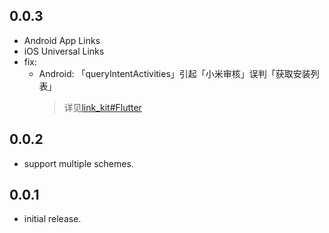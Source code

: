 ## 0.0.3

* Android App Links
* iOS Universal Links
* fix:
  * Android: 「queryIntentActivities」引起「小米审核」误判「获取安装列表」
    > 详见[link_kit#Flutter](https://github.com/RxReader/link_kit#flutter)

## 0.0.2

* support multiple schemes.

## 0.0.1

* initial release.
